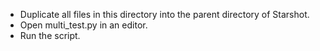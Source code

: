 * Duplicate all files in this directory into the parent directory of Starshot.
* Open multi_test.py in an editor.
* Run the script.
